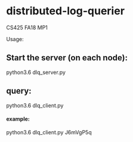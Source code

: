 # distributed-log-querier

CS425 FA18 MP1

Usage:
## Start the server (on each node): 
python3.6 dlq_server.py 
## query: 
python3.6 dlq_client.py <pattern>
#### example:
python3.6 dlq_client.py J6mVgP5q